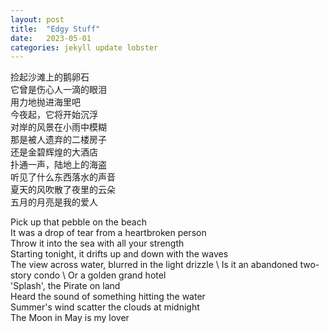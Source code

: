 ```yaml
---
layout: post
title:  "Edgy Stuff"
date:   2023-05-01
categories: jekyll update lobster
---
```


捡起沙滩上的鹅卵石 \
它曾是伤心人一滴的眼泪 \
用力地抛进海里吧 \
今夜起，它将开始沉浮 \
对岸的风景在小雨中模糊 \
那是被人遗弃的二楼房子 \
还是金碧辉煌的大酒店 \
扑通一声，陆地上的海盗 \
听见了什么东西落水的声音 \
夏天的风吹散了夜里的云朵 \
五月的月亮是我的爱人


Pick up that pebble on the beach \
It was a drop of tear from a heartbroken person\
Throw it into the sea with all your strength \
Starting tonight, it drifts up and down with the waves \
The view across water, blurred in the light drizzle \ 
Is it an abandoned two-story condo \ 
Or a golden grand hotel \
'Splash', the Pirate on land \
Heard the sound of something hitting the water \
Summer's wind scatter the clouds at midnight \
The Moon in May is my lover